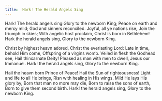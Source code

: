 ```yaml
---
title:  Hark! The Herald Angels Sing
---
```


Hark! The herald angels sing Glory to the newborn King; Peace on earth and mercy mild; God and sinners reconciled. Joyful, all ye nations rise, Join the triumph in skies; With angelic host proclaim, Christ is born in Bethlehem! Hark the herald angels sing, Glory to the newborn King.

Christ by highest heavn adored, Christ the everlasting Lord: Late in time, behold Him come, Offspring of a virgins womb. Veiled in flesh the Godhead see, Hail thincarnate Deity! Pleased as man with men to dwell, Jesus our Immanuel. Hark! the herald angels sing, Glory to the newborn King.

Hail the heavn born Prince of Peace! Hail the Sun of righteousness! Light and life to all He brings, Risn with healing in His wings. Mild He lays His glory by, Born that man no more may die, Born to raise the sons of earth, Born to give them second birth. Hark! the herald angels sing, Glory to the newborn King.


